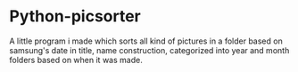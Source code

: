 # Python-picsorter
A little program i made which sorts all kind of pictures in a folder based on samsung's date in title, name construction, categorized into year and month folders based on when it was made.
